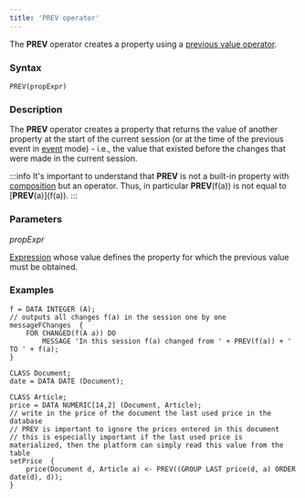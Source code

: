 ```yaml
---
title: 'PREV operator'
---
```


The **PREV** operator creates a property using a [previous value operator](Previous_value_PREV_.md).

### Syntax

    PREV(propExpr)

### Description

The **PREV** operator creates a property that returns the value of another property at the start of the current session (or at the time of the previous event in [event](Events.md#change) mode) - i.e., the value that existed before the changes that were made in the current session.


:::info
It's important to understand that **PREV** is not a built-in property with [composition](Composition_JOIN_.md) but an operator. Thus, in particular **PREV**(f(a)) is not equal to \[**PREV**(a)\](f(a)).
:::

### Parameters

*propExpr*

[Expression](Expression.md) whose value defines the property for which the previous value must be obtained.

### Examples


```lsf
f = DATA INTEGER (A);
// outputs all changes f(a) in the session one by one
messageFChanges  {
    FOR CHANGED(f(A a)) DO
        MESSAGE 'In this session f(a) changed from ' + PREV(f(a)) + ' TO ' + f(a);
}

CLASS Document;
date = DATA DATE (Document);

CLASS Article;
price = DATA NUMERIC[14,2] (Document, Article);
// write in the price of the document the last used price in the database
// PREV is important to ignore the prices entered in this document
// this is especially important if the last used price is materialized, then the platform can simply read this value from the table
setPrice  {
    price(Document d, Article a) <- PREV((GROUP LAST price(d, a) ORDER date(d), d));
}
```

